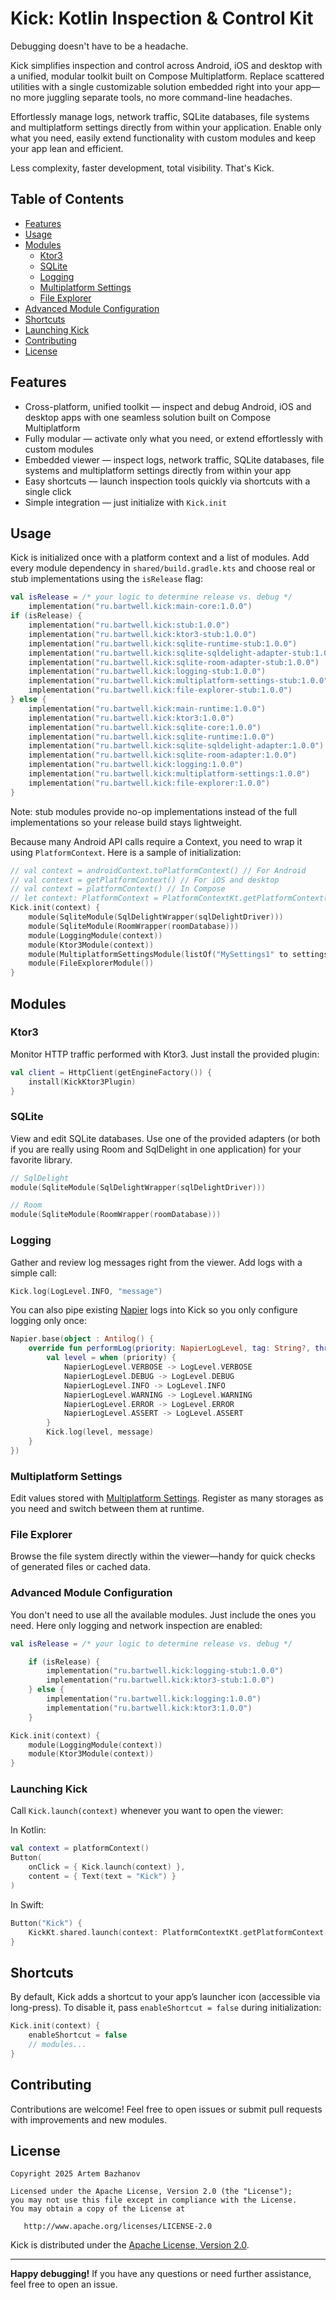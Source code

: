 # Kick: Kotlin Inspection & Control Kit

Debugging doesn't have to be a headache.

Kick simplifies inspection and control across Android, iOS and desktop with a unified, modular toolkit built on Compose Multiplatform. Replace scattered utilities with a single customizable solution embedded right into your app—no more juggling separate tools, no more command-line headaches.

Effortlessly manage logs, network traffic, SQLite databases, file systems and multiplatform settings directly from within your application. Enable only what you need, easily extend functionality with custom modules and keep your app lean and efficient.

Less complexity, faster development, total visibility. That's Kick.

## Table of Contents

- [Features](#features)
- [Usage](#usage)
- [Modules](#modules)
    - [Ktor3](#ktor3)
    - [SQLite](#sqlite)
    - [Logging](#logging)
    - [Multiplatform Settings](#multiplatform-settings)
    - [File Explorer](#file-explorer)
- [Advanced Module Configuration](#advanced-module-configuration)
- [Shortcuts](#shortcuts)
- [Launching Kick](#launching-kick)
- [Contributing](#contributing)
- [License](#license)

## Features

- Cross-platform, unified toolkit — inspect and debug Android, iOS and desktop apps with one seamless solution built on Compose Multiplatform
- Fully modular — activate only what you need, or extend effortlessly with custom modules
- Embedded viewer — inspect logs, network traffic, SQLite databases, file systems and multiplatform settings directly from within your app
- Easy shortcuts — launch inspection tools quickly via shortcuts with a single click
- Simple integration — just initialize with `Kick.init`

## Usage

Kick is initialized once with a platform context and a list of modules. Add every module dependency in `shared/build.gradle.kts` and choose real or stub implementations using the `isRelease` flag:

```kotlin
val isRelease = /* your logic to determine release vs. debug */
    implementation("ru.bartwell.kick:main-core:1.0.0")
if (isRelease) {
    implementation("ru.bartwell.kick:stub:1.0.0")
    implementation("ru.bartwell.kick:ktor3-stub:1.0.0")
    implementation("ru.bartwell.kick:sqlite-runtime-stub:1.0.0")
    implementation("ru.bartwell.kick:sqlite-sqldelight-adapter-stub:1.0.0")
    implementation("ru.bartwell.kick:sqlite-room-adapter-stub:1.0.0")
    implementation("ru.bartwell.kick:logging-stub:1.0.0")
    implementation("ru.bartwell.kick:multiplatform-settings-stub:1.0.0")
    implementation("ru.bartwell.kick:file-explorer-stub:1.0.0")
} else {
    implementation("ru.bartwell.kick:main-runtime:1.0.0")
    implementation("ru.bartwell.kick:ktor3:1.0.0")
    implementation("ru.bartwell.kick:sqlite-core:1.0.0")
    implementation("ru.bartwell.kick:sqlite-runtime:1.0.0")
    implementation("ru.bartwell.kick:sqlite-sqldelight-adapter:1.0.0")
    implementation("ru.bartwell.kick:sqlite-room-adapter:1.0.0")
    implementation("ru.bartwell.kick:logging:1.0.0")
    implementation("ru.bartwell.kick:multiplatform-settings:1.0.0")
    implementation("ru.bartwell.kick:file-explorer:1.0.0")
}
```

Note: stub modules provide no-op implementations instead of the full implementations so your release build stays lightweight.

Because many Android API calls require a Context, you need to wrap it using `PlatformContext`. Here is a sample of initialization:

```kotlin
// val context = androidContext.toPlatformContext() // For Android
// val context = getPlatformContext() // For iOS and desktop
// val context = platformContext() // In Compose
// let context: PlatformContext = PlatformContextKt.getPlatformContext() // For Swift
Kick.init(context) {
    module(SqliteModule(SqlDelightWrapper(sqlDelightDriver)))
    module(SqliteModule(RoomWrapper(roomDatabase)))
    module(LoggingModule(context))
    module(Ktor3Module(context))
    module(MultiplatformSettingsModule(listOf("MySettings1" to settings1, "MySettings2" to settings2)))
    module(FileExplorerModule())
}
```

## Modules

### Ktor3

Monitor HTTP traffic performed with Ktor3. Just install the provided plugin:

```kotlin
val client = HttpClient(getEngineFactory()) {
    install(KickKtor3Plugin)
}
```

### SQLite

View and edit SQLite databases. Use one of the provided adapters (or both if you are really using Room and SqlDelight in one application) for your favorite library.

```kotlin
// SqlDelight
module(SqliteModule(SqlDelightWrapper(sqlDelightDriver)))

// Room
module(SqliteModule(RoomWrapper(roomDatabase)))
```

### Logging

Gather and review log messages right from the viewer. Add logs with a simple call:

```kotlin
Kick.log(LogLevel.INFO, "message")
```

You can also pipe existing [Napier](https://github.com/AAkira/Napier) logs into Kick so you only configure logging only once:

```kotlin
Napier.base(object : Antilog() {
    override fun performLog(priority: NapierLogLevel, tag: String?, throwable: Throwable?, message: String?) {
        val level = when (priority) {
            NapierLogLevel.VERBOSE -> LogLevel.VERBOSE
            NapierLogLevel.DEBUG -> LogLevel.DEBUG
            NapierLogLevel.INFO -> LogLevel.INFO
            NapierLogLevel.WARNING -> LogLevel.WARNING
            NapierLogLevel.ERROR -> LogLevel.ERROR
            NapierLogLevel.ASSERT -> LogLevel.ASSERT
        }
        Kick.log(level, message)
    }
})
```

### Multiplatform Settings

Edit values stored with [Multiplatform Settings](https://github.com/russhwolf/multiplatform-settings). Register as many storages as you need and switch between them at runtime.

### File Explorer

Browse the file system directly within the viewer—handy for quick checks of generated files or cached data.

### Advanced Module Configuration

You don't need to use all the available modules. Just include the ones you need. Here only logging and network inspection are enabled:

```kotlin
val isRelease = /* your logic to determine release vs. debug */

    if (isRelease) {
        implementation("ru.bartwell.kick:logging-stub:1.0.0")
        implementation("ru.bartwell.kick:ktor3-stub:1.0.0")
    } else {
        implementation("ru.bartwell.kick:logging:1.0.0")
        implementation("ru.bartwell.kick:ktor3:1.0.0")
    }
```

```kotlin
Kick.init(context) {
    module(LoggingModule(context))
    module(Ktor3Module(context))
}
```

### Launching Kick

Call `Kick.launch(context)` whenever you want to open the viewer:

In Kotlin:

```kotlin
val context = platformContext()
Button(
    onClick = { Kick.launch(context) },
    content = { Text(text = "Kick") }
)
```

In Swift:

```swift
Button("Kick") {
    KickKt.shared.launch(context: PlatformContextKt.getPlatformContext())
}
```

## Shortcuts

By default, Kick adds a shortcut to your app’s launcher icon (accessible via long-press). To disable it, pass `enableShortcut = false` during initialization:

```kotlin
Kick.init(context) {
    enableShortcut = false
    // modules...
}
```

## Contributing

Contributions are welcome! Feel free to open issues or submit pull requests with improvements and new modules.

## License

```
Copyright 2025 Artem Bazhanov

Licensed under the Apache License, Version 2.0 (the "License");
you may not use this file except in compliance with the License.
You may obtain a copy of the License at

   http://www.apache.org/licenses/LICENSE-2.0
```

Kick is distributed under the [Apache License, Version 2.0](http://www.apache.org/licenses/LICENSE-2.0).

---

**Happy debugging!** If you have any questions or need further assistance, feel free to open an issue.
